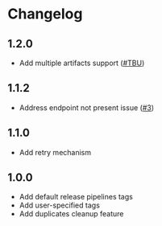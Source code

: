 # Changelog

## 1.2.0

- Add multiple artifacts support ([#TBU](TBU))

## 1.1.2

- Address endpoint not present issue ([#3](https://github.com/dmitryserbin/azdev-artifacts-tagger/issues/3))

## 1.1.0

- Add retry mechanism

## 1.0.0

- Add default release pipelines tags
- Add user-specified tags
- Add duplicates cleanup feature
